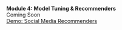 **Module 4: Model Tuning & Recommenders**  
Coming Soon  
[Demo: Social Media Recommenders](https://somekone.gen-ai.fi/app/34594/recommendations)  
